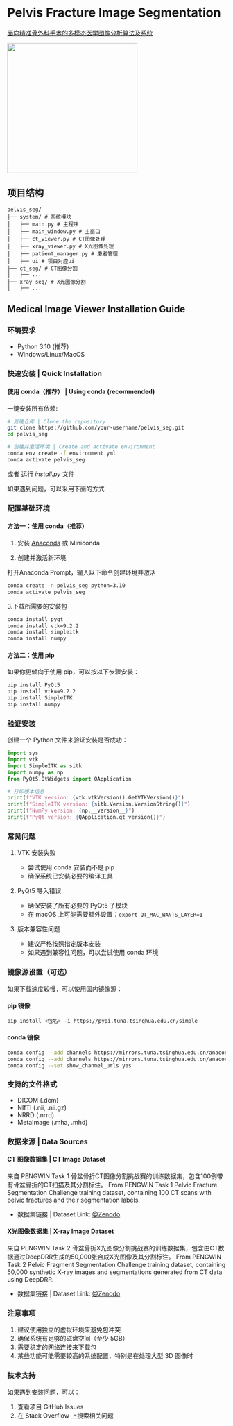 # Pelvis Fracture Image Segmentation

[面向精准骨外科手术的多模态医学图像分析算法及系统](Project_plan.md)

 <img src="image/logo.png" width="300">

## 项目结构

```
pelvis_seg/
├── system/ # 系统模块
│   ├── main.py # 主程序
│   ├── main_window.py # 主窗口
│   ├── ct_viewer.py # CT图像处理
│   ├── xray_viewer.py # X光图像处理
│   ├── patient_manager.py # 患者管理
│   ├── ui # 项目对应ui
├── ct_seg/ # CT图像分割
│   ├── ...
├── xray_seg/ # X光图像分割
│   ├── ...
```

## Medical Image Viewer Installation Guide

### 环境要求
- Python 3.10 (推荐)
- Windows/Linux/MacOS


### 快速安装 | Quick Installation

#### 使用 conda（推荐） | Using conda (recommended)

一键安装所有依赖:

```bash
# 克隆仓库 | Clone the repository
git clone https://github.com/your-username/pelvis_seg.git
cd pelvis_seg

# 创建并激活环境 | Create and activate environment
conda env create -f environment.yml
conda activate pelvis_seg

```
或者
运行 *install.py* 文件

如果遇到问题，可以采用下面的方式

### 配置基础环境

#### 方法一：使用 conda（推荐）

1. 安装 [Anaconda](https://www.anaconda.com/download) 或 Miniconda

2. 创建并激活新环境

打开Anaconda Prompt，输入以下命令创建环境并激活

```bash
conda create -n pelvis_seg python=3.10
conda activate pelvis_seg
```

3.下载所需要的安装包

```bash
conda install pyqt
conda install vtk=9.2.2
conda install simpleitk
conda install numpy
```
#### 方法二：使用 pip

如果你更倾向于使用 pip，可以按以下步骤安装：

```bash
pip install PyQt5
pip install vtk==9.2.2
pip install SimpleITK
pip install numpy
```

### 验证安装

创建一个 Python 文件来验证安装是否成功：

```python
import sys
import vtk
import SimpleITK as sitk
import numpy as np
from PyQt5.QtWidgets import QApplication

# 打印版本信息
print(f"VTK version: {vtk.vtkVersion().GetVTKVersion()}")
print(f"SimpleITK version: {sitk.Version.VersionString()}")
print(f"NumPy version: {np.__version__}")
print(f"PyQt version: {QApplication.qt_version()}")
```

### 常见问题

1. VTK 安装失败
   - 尝试使用 conda 安装而不是 pip
   - 确保系统已安装必要的编译工具

2. PyQt5 导入错误
   - 确保安装了所有必要的 PyQt5 子模块
   - 在 macOS 上可能需要额外设置：`export QT_MAC_WANTS_LAYER=1`

3. 版本兼容性问题
   - 建议严格按照指定版本安装
   - 如果遇到兼容性问题，可以尝试使用 conda 环境

### 镜像源设置（可选）

如果下载速度较慢，可以使用国内镜像源：

#### pip 镜像
```bash
pip install <包名> -i https://pypi.tuna.tsinghua.edu.cn/simple
```

#### conda 镜像
```bash
conda config --add channels https://mirrors.tuna.tsinghua.edu.cn/anaconda/pkgs/free/
conda config --add channels https://mirrors.tuna.tsinghua.edu.cn/anaconda/pkgs/main/
conda config --set show_channel_urls yes
```

### 支持的文件格式
- DICOM (.dcm)
- NIfTI (.nii, .nii.gz)
- NRRD (.nrrd)
- MetaImage (.mha, .mhd)

### 数据来源 | Data Sources

#### CT 图像数据集 | CT Image Dataset
来自 PENGWIN Task 1 骨盆骨折CT图像分割挑战赛的训练数据集，包含100例带有骨盆骨折的CT扫描及其分割标注。
From PENGWIN Task 1 Pelvic Fracture Segmentation Challenge training dataset, containing 100 CT scans with pelvic fractures and their segmentation labels.
- 数据集链接 | Dataset Link: [@Zenodo](https://doi.org/10.5281/zenodo.10927452)

#### X光图像数据集 | X-ray Image Dataset
来自 PENGWIN Task 2 骨盆骨折X光图像分割挑战赛的训练数据集，包含由CT数据通过DeepDRR生成的50,000张合成X光图像及其分割标注。
From PENGWIN Task 2 Pelvic Fragment Segmentation Challenge training dataset, containing 50,000 synthetic X-ray images and segmentations generated from CT data using DeepDRR.
- 数据集链接 | Dataset Link: [@Zenodo](https://doi.org/10.5281/zenodo.10913195)

### 注意事项
1. 建议使用独立的虚拟环境来避免包冲突
2. 确保系统有足够的磁盘空间（至少 5GB）
3. 需要稳定的网络连接来下载包
4. 某些功能可能需要较高的系统配置，特别是在处理大型 3D 图像时

### 技术支持
如果遇到安装问题，可以：
1. 查看项目 GitHub Issues
2. 在 Stack Overflow 上搜索相关问题

